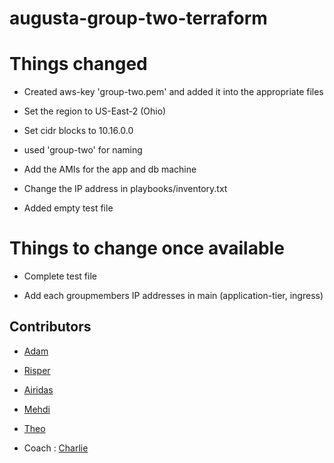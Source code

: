 # augusta-group-two-terraform

# Things changed

- Created aws-key 'group-two.pem' and added it into the appropriate files
- Set the region to US-East-2 (Ohio)
- Set cidr blocks to 10.16.0.0
- used 'group-two' for naming

- Add the AMIs for the app and db machine
- Change the IP address in playbooks/inventory.txt

- Added empty test file

# Things to change once available

- Complete test file

- Add each groupmembers IP addresses in main (application-tier, ingress)

## Contributors

- [Adam](https://github.com/adampaulsackfield)
- [Risper](https://github.com/djava387)
- [Airidas](https://github.com/Adaz99)
- [Mehdi](https://github.com/LemonRiz)
- [Theo](https://github.com/Theo-Ross)

- Coach : [Charlie](https://github.com/Charlie-robin)
